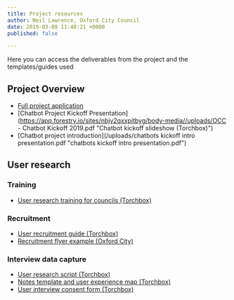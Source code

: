 ```yaml
---
title: Project resources
author: Neil Lawrence, Oxford City Council
date: 2019-03-08 11:40:21 +0000
published: false

---
```

Here you can access the deliverables from the project and the templates/guides used

## Project Overview

* [Full project application](full-application.md)
* [Chatbot Project Kickoff Presentation](https://app.forestry.io/sites/nbjy2qxxpjtbyg/body-media//uploads/OCC - Chatbot Kickoff 2019.pdf "Chatbot kickoff slideshow (Torchbox)")
* [Chatbot project introduction](/uploads/chatbots kickoff intro presentation.pdf "chatbots kickoff intro presentation.pdf")

## User research

### Training

* [User research training for councils (Torchbox)](https://github.com/LocalDigitalChatbots/localdigitalchatbots.github.io/blob/master/resources/training/Torchbox%20User%20Research%20Training%20for%20Councils.pdf)

### Recruitment

* [User recruitment guide (Torchbox)](https://github.com/LocalDigitalChatbots/localdigitalchatbots.github.io/blob/master/resources/recruitment/Chatbots_%20User%20recruitment%20guide.pdf)
* [Recruitment flyer example (Oxford City)](https://github.com/LocalDigitalChatbots/localdigitalchatbots.github.io/blob/master/resources/recruitment/Recruitment%20flyer%20oxford.pdf)

### Interview data capture

* [User research script (Torchbox)](https://github.com/LocalDigitalChatbots/localdigitalchatbots.github.io/blob/master/resources/user_research/Chatbots_%20User%20interviews%20script.pdf)
* [Notes template and user experience map (Torchbox)](https://docs.google.com/spreadsheets/d/17yR_3IzpGriXMr1Qf6AEuhGZDl9lK7tNbLQgC-5-CvE/edit?usp=sharing)
* [User interview consent form (Torchbox)](https://github.com/LocalDigitalChatbots/localdigitalchatbots.github.io/blob/master/resources/user_research/consent_form.md)